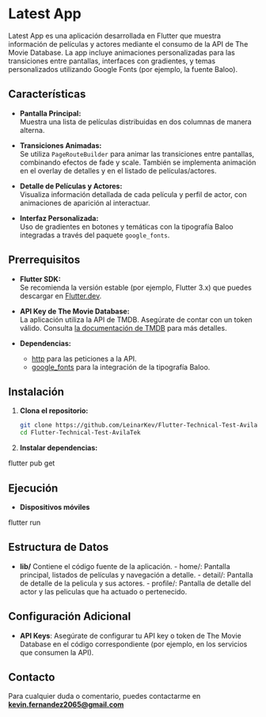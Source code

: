 # Latest App

Latest App es una aplicación desarrollada en Flutter que muestra información de películas y actores mediante el consumo de la API de The Movie Database. La app incluye animaciones personalizadas para las transiciones entre pantallas, interfaces con gradientes, y temas personalizados utilizando Google Fonts (por ejemplo, la fuente Baloo).

## Características

- **Pantalla Principal:**  
  Muestra una lista de películas distribuidas en dos columnas de manera alterna.
  
- **Transiciones Animadas:**  
  Se utiliza `PageRouteBuilder` para animar las transiciones entre pantallas, combinando efectos de fade y scale. También se implementa animación en el overlay de detalles y en el listado de películas/actores.

- **Detalle de Películas y Actores:**  
  Visualiza información detallada de cada película y perfil de actor, con animaciones de aparición  al interactuar.

- **Interfaz Personalizada:**  
  Uso de gradientes en botones y temáticas con la tipografía Baloo integradas a través del paquete `google_fonts`.

## Prerrequisitos

- **Flutter SDK:**  
  Se recomienda la versión estable (por ejemplo, Flutter 3.x) que puedes descargar en [Flutter.dev](https://flutter.dev).

- **API Key de The Movie Database:**  
  La aplicación utiliza la API de TMDB. Asegúrate de contar con un token válido. Consulta [la documentación de TMDB](https://developers.themoviedb.org/3/getting-started/authentication) para más detalles.

- **Dependencias:**  
  - [http](https://pub.dev/packages/http) para las peticiones a la API.  
  - [google_fonts](https://pub.dev/packages/google_fonts) para la integración de la tipografía Baloo.

## Instalación

1. **Clona el repositorio:**

   ```bash
   git clone https://github.com/LeinarKev/Flutter-Technical-Test-AvilaTek.git
   cd Flutter-Technical-Test-AvilaTek

2. **Instalar dependencias:**

 flutter pub get

## Ejecución

- **Dispositivos móviles**

 flutter run

## Estructura de Datos

- **lib/** Contiene el código fuente de la aplicación.
      - home/: Pantalla principal, listados de películas y navegación a detalle.
      - detail/: Pantalla de detalle de la pelicula y sus actores.
      - profile/: Pantalla de detalle del actor y las peliculas que ha actuado o pertenecido.

## Configuración Adicional
- **API Keys**: Asegúrate de configurar tu API key o token de The Movie Database en el código correspondiente (por ejemplo, en los servicios que consumen la API).

## Contacto
Para cualquier duda o comentario, puedes contactarme en **kevin.fernandez2065@gmail.com**
